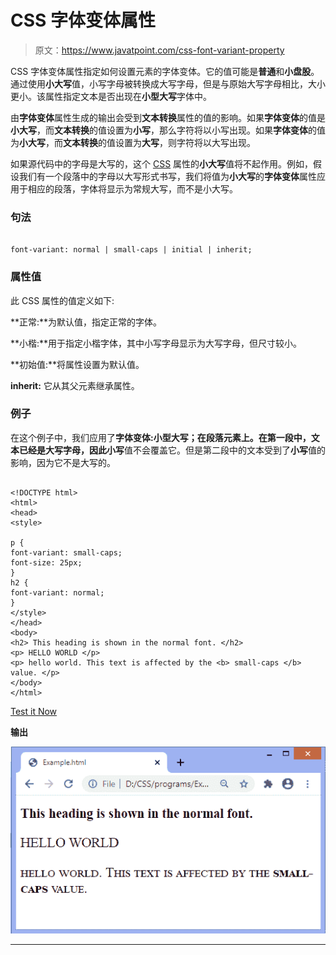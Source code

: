 # CSS 字体变体属性

> 原文：<https://www.javatpoint.com/css-font-variant-property>

CSS 字体变体属性指定如何设置元素的字体变体。它的值可能是**普通**和**小盘股**。通过使用**小大写**值，小写字母被转换成大写字母，但是与原始大写字母相比，大小更小。该属性指定文本是否出现在**小型大写**字体中。

由**字体变体**属性生成的输出会受到**文本转换**属性的值的影响。如果**字体变体**的值是**小大写**，而**文本转换**的值设置为**小写**，那么字符将以小写出现。如果**字体变体**的值为**小大写**，而**文本转换**的值设置为**大写**，则字符将以大写出现。

如果源代码中的字母是大写的，这个 [CSS](https://www.javatpoint.com/css-tutorial) 属性的**小大写**值将不起作用。例如，假设我们有一个段落中的字母以大写形式书写，我们将值为**小大写**的**字体变体**属性应用于相应的段落，字体将显示为常规大写，而不是小大写。

### 句法

```

font-variant: normal | small-caps | initial | inherit;

```

### 属性值

此 CSS 属性的值定义如下:

**正常:**为默认值，指定正常的字体。

**小楷:**用于指定小楷字体，其中小写字母显示为大写字母，但尺寸较小。

**初始值:**将属性设置为默认值。

**inherit:** 它从其父元素继承属性。

### 例子

在这个例子中，我们应用了**字体变体:小型大写；**在段落元素上。在第一段中，文本已经是大写字母，因此**小写**值不会覆盖它。但是第二段中的文本受到了**小写**值的影响，因为它不是大写的。

```

<!DOCTYPE html>
<html>
<head>
<style>

p {
font-variant: small-caps;
font-size: 25px;
}
h2 {
font-variant: normal;
}
</style>
</head>
<body>
<h2> This heading is shown in the normal font. </h2>
<p> HELLO WORLD </p>
<p> hello world. This text is affected by the <b> small-caps </b> value. </p>
</body>
</html>

```

[Test it Now](https://www.javatpoint.com/oprweb/test.jsp?filename=css-font-variant-property1)

**输出**

![CSS font-variant property](img/69e2717baf7027a91e62a31e5cfb2364.png)

* * *